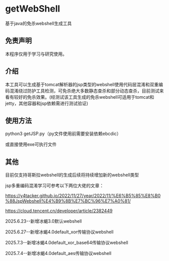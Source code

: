 # getWebShell
基于java的免杀webshell生成工具
## 免责声明

本程序仅用于学习与研究使用。

## 介绍

本工具可以生成基于tomcat解析器的jsp类型的webshell使用代码层混淆和双重编码混淆绕过防护工具检测，可免杀绝大多数静态查杀和部分动态查杀，目前测试来看有较好的免杀效果。(经测试该工具生成的免杀webshell可适用于tomcat和jetty，其他容器和jsp依赖需进行测试验证)

## 使用方法

python3 getJSP.py（py文件使用前需要安装依赖ebcdic）

或直接使用exe可执行文件

## 其他

目前仅支持哥斯拉webshell的生成后续将持续增加新的webshell类型

jsp多重编码混淆学习可参考以下两位大佬的文章：

https://y4tacker.github.io/2022/11/27/year/2022/11/%E6%B5%85%E8%B0%88JspWebshell%E4%B9%8B%E7%BC%96%E7%A0%81/

https://cloud.tencent.cn/developer/article/2382449

2025.6.23--新增冰蝎3.0默认webshell

2025.6.27--新增冰蝎4.0default_xor传输协议webshell

2025.7.3--新增冰蝎4.0default_xor_base64传输协议webshell

2025.7.4--新增冰蝎4.0default_aes传输协议webshell

